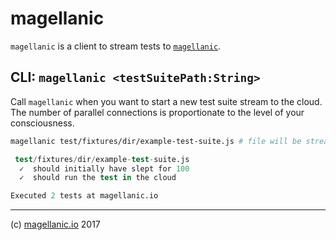# magellanic

`magellanic` is a client to stream tests to [`magellanic`](https://magellanic.io).

## CLI: `magellanic <testSuitePath:String>`

Call `magellanic` when you want to start a new test suite stream to the cloud.
The number of parallel connections is proportionate to the level of your consciousness.

```bash
magellanic test/fixtures/dir/example-test-suite.js # file will be streamed to magellanic
```

```s
 test/fixtures/dir/example-test-suite.js
  ✓  should initially have slept for 100
  ✓  should run the test in the cloud

Executed 2 tests at magellanic.io
```

---

(c) [magellanic.io](https://magellanic.io) 2017
